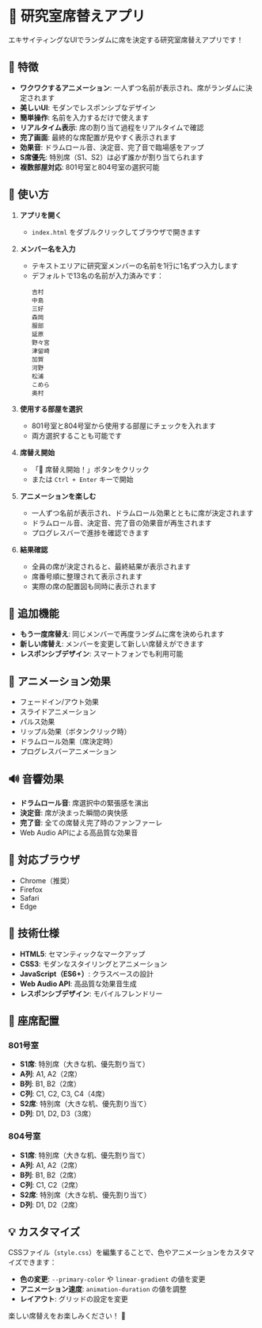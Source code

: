 # 🎲 研究室席替えアプリ

エキサイティングなUIでランダムに席を決定する研究室席替えアプリです！

## 🌟 特徴

- **ワクワクするアニメーション**: 一人ずつ名前が表示され、席がランダムに決定されます
- **美しいUI**: モダンでレスポンシブなデザイン
- **簡単操作**: 名前を入力するだけで使えます
- **リアルタイム表示**: 席の割り当て過程をリアルタイムで確認
- **完了画面**: 最終的な席配置が見やすく表示されます
- **効果音**: ドラムロール音、決定音、完了音で臨場感をアップ
- **S席優先**: 特別席（S1、S2）は必ず誰かが割り当てられます
- **複数部屋対応**: 801号室と804号室の選択可能

## 🚀 使い方

1. **アプリを開く**
   - `index.html` をダブルクリックしてブラウザで開きます

2. **メンバー名を入力**
   - テキストエリアに研究室メンバーの名前を1行に1名ずつ入力します
   - デフォルトで13名の名前が入力済みです：
     ```
     吉村
     中島
     三好
     森岡
     服部
     延原
     野々宮
     津留崎
     加賀
     河野
     松浦
     こめら
     奥村
     ```

3. **使用する部屋を選択**
   - 801号室と804号室から使用する部屋にチェックを入れます
   - 両方選択することも可能です

4. **席替え開始**
   - 「🎯 席替え開始！」ボタンをクリック
   - または `Ctrl + Enter` キーで開始

5. **アニメーションを楽しむ**
   - 一人ずつ名前が表示され、ドラムロール効果とともに席が決定されます
   - ドラムロール音、決定音、完了音の効果音が再生されます
   - プログレスバーで進捗を確認できます

6. **結果確認**
   - 全員の席が決定されると、最終結果が表示されます
   - 席番号順に整理されて表示されます
   - 実際の席の配置図も同時に表示されます

## 🔄 追加機能

- **もう一度席替え**: 同じメンバーで再度ランダムに席を決められます
- **新しい席替え**: メンバーを変更して新しい席替えができます
- **レスポンシブデザイン**: スマートフォンでも利用可能

## 🎨 アニメーション効果

- フェードイン/アウト効果
- スライドアニメーション
- パルス効果
- リップル効果（ボタンクリック時）
- ドラムロール効果（席決定時）
- プログレスバーアニメーション

## 🔊 音響効果

- **ドラムロール音**: 席選択中の緊張感を演出
- **決定音**: 席が決まった瞬間の爽快感
- **完了音**: 全ての席替え完了時のファンファーレ
- Web Audio APIによる高品質な効果音

## 📱 対応ブラウザ

- Chrome（推奨）
- Firefox
- Safari
- Edge

## 🔧 技術仕様

- **HTML5**: セマンティックなマークアップ
- **CSS3**: モダンなスタイリングとアニメーション
- **JavaScript（ES6+）**: クラスベースの設計
- **Web Audio API**: 高品質な効果音生成
- **レスポンシブデザイン**: モバイルフレンドリー

## 🏢 座席配置

### 801号室
- **S1席**: 特別席（大きな机、優先割り当て）
- **A列**: A1, A2（2席）
- **B列**: B1, B2（2席）
- **C列**: C1, C2, C3, C4（4席）
- **S2席**: 特別席（大きな机、優先割り当て）
- **D列**: D1, D2, D3（3席）

### 804号室
- **S1席**: 特別席（大きな机、優先割り当て）
- **A列**: A1, A2（2席）
- **B列**: B1, B2（2席）
- **C列**: C1, C2（2席）
- **S2席**: 特別席（大きな机、優先割り当て）
- **D列**: D1, D2（2席）

## 💡 カスタマイズ

CSSファイル（`style.css`）を編集することで、色やアニメーションをカスタマイズできます：

- **色の変更**: `--primary-color` や `linear-gradient` の値を変更
- **アニメーション速度**: `animation-duration` の値を調整
- **レイアウト**: グリッドの設定を変更

楽しい席替えをお楽しみください！ 🎉

